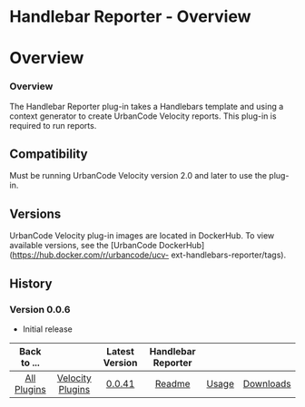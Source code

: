 
Handlebar Reporter - Overview
=============================

# Overview



### Overview




  The Handlebar Reporter plug-in takes a Handlebars template and using a context generator to create 
UrbanCode Velocity reports. This plug-in is required to run reports.


Compatibility
-------------


Must be running 
UrbanCode Velocity version 2.0 and later to use the plug-in.


Versions
--------


UrbanCode Velocity plug-in images are
 located in DockerHub. To view available versions, see the [UrbanCode DockerHub](https://hub.docker.com/r/urbancode/ucv-
ext-handlebars-reporter/tags). 


History
-------


### Version 0.0.6


* Initial release


|Back to ...||Latest Version|Handlebar Reporter |||
| :---: | :---: | :---: | :---: | :---: | :---: |
|[All Plugins](../../index.md)|[Velocity Plugins](../README.md)|[0.0.41]()|[Readme](README.md)|[Usage](usage.md)|[Downloads](downloads.md)|
